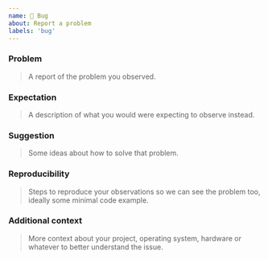 ```yaml
---
name: 🐛 Bug
about: Report a problem
labels: 'bug'
---
```


### Problem

> A report of the problem you observed.

### Expectation

> A description of what you would were expecting to observe instead.

### Suggestion

> Some ideas about how to solve that problem.

### Reproducibility

> Steps to reproduce your observations so we can see the problem too, ideally some minimal code example.

### Additional context

> More context about your project, operating system, hardware or whatever to better understand the issue.
